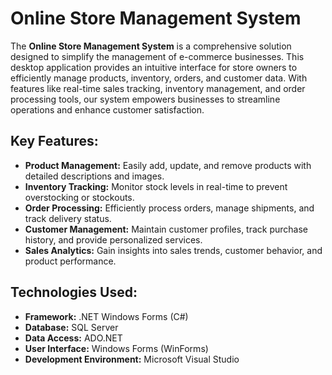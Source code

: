 # Online Store Management System

The **Online Store Management System** is a comprehensive solution designed to simplify the management of e-commerce businesses. This desktop application provides an intuitive interface for store owners to efficiently manage products, inventory, orders, and customer data. With features like real-time sales tracking, inventory management, and order processing tools, our system empowers businesses to streamline operations and enhance customer satisfaction.

## Key Features:
- **Product Management:** Easily add, update, and remove products with detailed descriptions and images.
- **Inventory Tracking:** Monitor stock levels in real-time to prevent overstocking or stockouts.
- **Order Processing:** Efficiently process orders, manage shipments, and track delivery status.
- **Customer Management:** Maintain customer profiles, track purchase history, and provide personalized services.
- **Sales Analytics:** Gain insights into sales trends, customer behavior, and product performance.

## Technologies Used:
- **Framework:** .NET Windows Forms (C#)
- **Database:** SQL Server
- **Data Access:** ADO.NET
- **User Interface:** Windows Forms (WinForms)
- **Development Environment:** Microsoft Visual Studio
